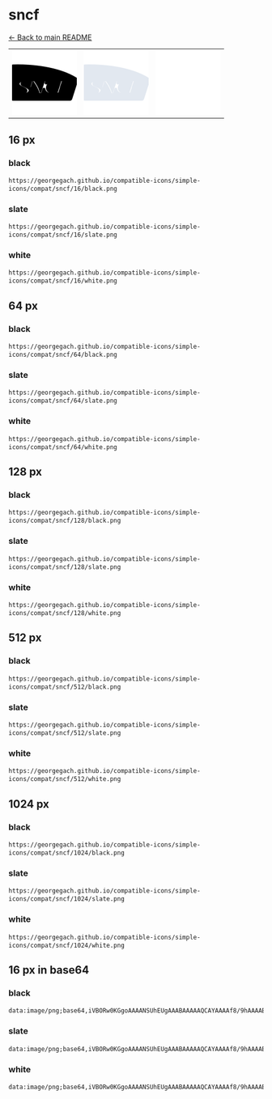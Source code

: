 # sncf

[← Back to main README](../../README.md)

<table><tr>
  <td><img src="./128/black.png" width="128" alt="sncf black icon" /></td>
  <td><img src="./128/slate.png" width="128" alt="sncf slate icon" /></td>
  <td><img src="./128/white.png" width="128" alt="sncf white icon" /></td>
</tr></table>

## 16 px

### black
```
https://georgegach.github.io/compatible-icons/simple-icons/compat/sncf/16/black.png
```

### slate
```
https://georgegach.github.io/compatible-icons/simple-icons/compat/sncf/16/slate.png
```

### white
```
https://georgegach.github.io/compatible-icons/simple-icons/compat/sncf/16/white.png
```

## 64 px

### black
```
https://georgegach.github.io/compatible-icons/simple-icons/compat/sncf/64/black.png
```

### slate
```
https://georgegach.github.io/compatible-icons/simple-icons/compat/sncf/64/slate.png
```

### white
```
https://georgegach.github.io/compatible-icons/simple-icons/compat/sncf/64/white.png
```

## 128 px

### black
```
https://georgegach.github.io/compatible-icons/simple-icons/compat/sncf/128/black.png
```

### slate
```
https://georgegach.github.io/compatible-icons/simple-icons/compat/sncf/128/slate.png
```

### white
```
https://georgegach.github.io/compatible-icons/simple-icons/compat/sncf/128/white.png
```

## 512 px

### black
```
https://georgegach.github.io/compatible-icons/simple-icons/compat/sncf/512/black.png
```

### slate
```
https://georgegach.github.io/compatible-icons/simple-icons/compat/sncf/512/slate.png
```

### white
```
https://georgegach.github.io/compatible-icons/simple-icons/compat/sncf/512/white.png
```

## 1024 px

### black
```
https://georgegach.github.io/compatible-icons/simple-icons/compat/sncf/1024/black.png
```

### slate
```
https://georgegach.github.io/compatible-icons/simple-icons/compat/sncf/1024/slate.png
```

### white
```
https://georgegach.github.io/compatible-icons/simple-icons/compat/sncf/1024/white.png
```

## 16 px in base64

### black
```
data:image/png;base64,iVBORw0KGgoAAAANSUhEUgAAABAAAAAQCAYAAAAf8/9hAAAABmJLR0QA/wD/AP+gvaeTAAAA1klEQVQ4jdXRTUoDURAE4G/UgAsJIrp05+08gBcQPIYL1249iQvBjT8YFSPEaNBxYsZFamAMQmabgkfz+nVXV/Vj5VHgGL3cn/GGa9ziAdNlBLPENsaYoEp8xAXOcbNIUnc8PyG6xBH6jYK6m9s/mJrbO20UjPGSKRVGyQ+Te43VGb5aqiZrYRzhI82fKHGfxrPUFBlS4j25YUOwj008JfYTCxxgJ3XfCwR3RfwUUVDmYS/Tesntpq7CVovssNlBHX9df6TGANsbOMH6f6tegivz3a06fgGroFgMd+ab3gAAAABJRU5ErkJggg==
```

### slate
```
data:image/png;base64,iVBORw0KGgoAAAANSUhEUgAAABAAAAAQCAYAAAAf8/9hAAAABmJLR0QA/wD/AP+gvaeTAAABH0lEQVQ4jdWRzUpCYRRF1/60lAjrFg4cNBBq0nMGPULDCMdNe5agSVmRWcJNs/Lnnt1AiTAKm9UaHtjrbM6Bf49uuvlBYVYAhO/DekrhiylcNRubt5KmPwranTwALcz7oKHwxGgodGdxVkRx2mxkl4sCL9k2gC6oJ6v1tjo52tve7v9G8Jmp0C2KY7U7uQ2DBCPDFlJghuANQQ/IbHJEBmAzlqjMRS8JQHYe8Iw1MX41HmGubfdst4wBJPSAGAkPZnk/ptkltCNTlaKDVRWqSaqiJBK7krZm2z0WjFAazNu0y0ABCLFmpZLsHKgbBhZ1QjXhwkpTKTZB67axNU7i5OOIBuvrO7/F6C4qsV8mOHSJ0lyyNBFx3syy/BeRv8o7a1ibX0hvbewAAAAASUVORK5CYII=
```

### white
```
data:image/png;base64,iVBORw0KGgoAAAANSUhEUgAAABAAAAAQCAYAAAAf8/9hAAAABmJLR0QA/wD/AP+gvaeTAAAA3UlEQVQ4jdXRuy7EYRAF8N9gQyErhFKn8moewAtIPIZCrfUkConGJZslSJZdhF07mvkni8RlK05z5pvLmcvHv0dk5g5a9b7CHU5whk5EjL4TGCM++O/xgGFxF4c4iIjTd5n5c7xmZjczjzJzOzPbzQQ5xeojdLDXCPTxjBWMa+wl3GIZvWJ4wXzZjzNl9DConZ9K7KIE9pt74bpi/fLdNALrWMBlcbs4sFGTNd0nBc4jM0eVOKggrFW3VvlWa+8hFifEtiaPmD5/51foYnMOu5j9RWGD44joTVH31/AG9RmEdkRUSIQAAAAASUVORK5CYII=
```

